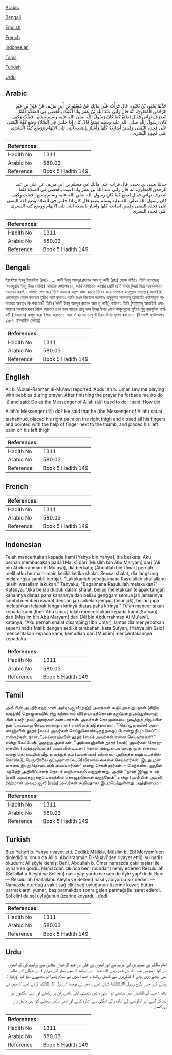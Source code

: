 [Arabic](#arabic)

[Bengali](#bengali)

[English](#english)

[French](#french)

[Indonesian](#indonesian)

[Tamil](#tamil)

[Turkish](#turkish)

[Urdu](#urdu)

## Arabic


<div dir="rtl" lang="ar" style={{fontSize:'larger',backgroundColor:'#f8f9fa',padding:20}}>
حَدَّثَنَا يَحْيَى بْنُ يَحْيَى، قَالَ قَرَأْتُ عَلَى مَالِكٍ عَنْ مُسْلِمِ بْنِ أَبِي مَرْيَمَ، عَنْ عَلِيِّ بْنِ عَبْدِ الرَّحْمَنِ الْمُعَاوِيِّ، أَنَّهُ قَالَ رَآنِي عَبْدُ اللَّهِ بْنُ عُمَرَ وَأَنَا أَعْبَثُ بِالْحَصَى فِي الصَّلاَةِ فَلَمَّا انْصَرَفَ نَهَانِي فَقَالَ اصْنَعْ كَمَا كَانَ رَسُولُ اللَّهِ صلى الله عليه وسلم يَصْنَعُ ‏.‏ فَقُلْتُ وَكَيْفَ كَانَ رَسُولُ اللَّهِ صلى الله عليه وسلم يَصْنَعُ قَالَ كَانَ إِذَا جَلَسَ فِي الصَّلاَةِ وَضَعَ كَفَّهُ الْيُمْنَى عَلَى فَخِذِهِ الْيُمْنَى وَقَبَضَ أَصَابِعَهُ كُلَّهَا وَأَشَارَ بِإِصْبَعِهِ الَّتِي تَلِي الإِبْهَامَ وَوَضَعَ كَفَّهُ الْيُسْرَى عَلَى فَخِذِهِ الْيُسْرَى ‏.‏
</div>
<div style={{backgroundColor:'#f8f9fa',padding:20, marginBottom: 10}}><table> <thead> <tr> <th>References:</th> <th></th> </tr> </thead> <tbody><tr><td>Hadith No</td><td>1311</td></tr><tr><td>Arabic No</td><td>580.03</td></tr><tr><td>Reference</td><td>Book 5 Hadith 149</td></tr></tbody></table></div>


<div dir="rtl" lang="ar" style={{fontSize:'larger',backgroundColor:'#f8f9fa',padding:20}}>
حدثنا يحيى بن يحيى، قال قرات على مالك عن مسلم بن ابي مريم، عن علي بن عبد الرحمن المعاوي، انه قال راني عبد الله بن عمر وانا اعبث بالحصى في الصلاة فلما انصرف نهاني فقال اصنع كما كان رسول الله صلى الله عليه وسلم يصنع . فقلت وكيف كان رسول الله صلى الله عليه وسلم يصنع قال كان اذا جلس في الصلاة وضع كفه اليمنى على فخذه اليمنى وقبض اصابعه كلها واشار باصبعه التي تلي الابهام ووضع كفه اليسرى على فخذه اليسرى
</div>
<div style={{backgroundColor:'#f8f9fa',padding:20, marginBottom: 10}}><table> <thead> <tr> <th>References:</th> <th></th> </tr> </thead> <tbody><tr><td>Hadith No</td><td>1311</td></tr><tr><td>Arabic No</td><td>580.03</td></tr><tr><td>Reference</td><td>Book 5 Hadith 149</td></tr></tbody></table></div>

## Bengali


<div dir="ltr" lang="bn" style={{fontSize:'larger',backgroundColor:'#f8f9fa',padding:20}}>
ইয়াহইয়া ইবনু ইয়াহইয়া (রহঃ) ..... আলী ইবনু আবদুর রহমান আল মু'আবী (রহঃ) থেকে বর্ণিত। তিনি বলেছেনঃ 'আবদুল্লাহ ইবনু উমর (রাযিঃ) আমাকে দেখলেন যে, আমি সালাতের অবস্থায় ছোট ছোট পাথর টুকরা নিয়ে অনর্থকভাবে নড়াচড়া করছি। সালাত শেষ করে তিনি আমাকে এরূপ কাজ করতে নিষেধ করে বললেনঃ রসূলুল্লাহ সাল্লাল্লাহু আলাইহি ওয়াসাল্লাম যেরূপ করতেন তুমিও তাই করবে। আমি তখন জিজ্ঞেস করলামঃ রসূলুল্লাহ সাল্লাল্লাহু আলাইহি ওয়াসাল্লাম সালাতরত অবস্থায় কি করতেন? তিনি (‘আলী ইবনু আবদুর রহমান আল মু'আবী) বললেনঃ তিনি (সাল্লাল্লাহু আলাইহি ওয়াসাল্লাম) সালাতে যখন বৈঠক করতেন তখন ডান হাতের তালু ডান উরুর উপর রেখে আঙ্গুলগুলো গুটিয়ে শুধু বৃদ্ধাঙ্গুলির পার্শ্ববর্তী (শাহাদাত) আঙ্গুল দ্বারা ইশারা করতেন। আর বাঁ হাতের তালু বাঁ উরুর উপর স্থাপন করতেন। (ইসলামী ফাউন্ডেশন ১১৮৭, ইসলামীক সেন্টার)
</div>
<div style={{backgroundColor:'#f8f9fa',padding:20, marginBottom: 10}}><table> <thead> <tr> <th>References:</th> <th></th> </tr> </thead> <tbody><tr><td>Hadith No</td><td>1311</td></tr><tr><td>Arabic No</td><td>580.03</td></tr><tr><td>Reference</td><td>Book 5 Hadith 149</td></tr></tbody></table></div>

## English


<div dir="ltr" lang="en" style={{fontSize:'larger',backgroundColor:'#f8f9fa',padding:20}}>
Ali b. 'Abual-Rahman al-Mu'awi reported:'Abdullah b. Umar saw me playing with pebbles during prayer. After finishing the prayer he forbade me (to do it) and said: Do as the Messenger of Allah (ﷺ) used to do. I said: How did Allah's Messenger (ﷺ) do? He said that he (the Messenger of Allah) sat at tashahhud, placed his right palm on the right thigh and closed all his fingers and pointed with the help of finger next to the thumb, and placed his left palm on his left thigh
</div>
<div style={{backgroundColor:'#f8f9fa',padding:20, marginBottom: 10}}><table> <thead> <tr> <th>References:</th> <th></th> </tr> </thead> <tbody><tr><td>Hadith No</td><td>1311</td></tr><tr><td>Arabic No</td><td>580.03</td></tr><tr><td>Reference</td><td>Book 5 Hadith 149</td></tr></tbody></table></div>

## French


<div dir="ltr" lang="fr" style={{fontSize:'larger',backgroundColor:'#f8f9fa',padding:20}}>

</div>
<div style={{backgroundColor:'#f8f9fa',padding:20, marginBottom: 10}}><table> <thead> <tr> <th>References:</th> <th></th> </tr> </thead> <tbody><tr><td>Hadith No</td><td>1311</td></tr><tr><td>Arabic No</td><td>580.03</td></tr><tr><td>Reference</td><td>Book 5 Hadith 149</td></tr></tbody></table></div>

## Indonesian


<div dir="ltr" lang="id" style={{fontSize:'larger',backgroundColor:'#f8f9fa',padding:20}}>
Telah menceritakan kepada kami [Yahya bin Yahya], dia berkata; Aku pernah membacakan pada [Malik] dari [Muslim bin Abu Maryam] dari [Ali bin Abdurrahman Al Mu'awi], dia berkata; [Abdullah bin Umar] pernah melihatku bermain-main kerikil ketika shalat. Seusai shalat, dia langsung melarangku sambil berujar; "Lakukanlah sebagaimana Rasulullah shallallahu 'alaihi wasallam lakukan." Tanyaku; "Bagaimana Rasulullah melakukan?" Katanya; "Jika beliau duduk dalam shalat, beliau meletakkan telapak tangan kanannya diatas paha kanannya dan beliau genggam semua jari jemarinya sambil memberi isyarat dengan jari sebelah jempol (telunjuk), beliau juga meletakkan telapak tangan kirinya diatas paha kirinya." Telah menceritakan kepada kami [Ibnn Abu Umar] telah menceritakan kepada kami [Sufyan] dari [Muslim bin Abu Maryam] dari [Ali bin Abdurrahman Al Mu'awi], katanya; "Aku pernah shalat disamping [Ibn Umar], lantas dia menyebutkan seperti hadis Malik dengan sedikit tambahan, kata Sufyan, [Yahya bin Said] menceritakan kepada kami, kemudian dari [Muslim] menceritakannya kepadaku
</div>
<div style={{backgroundColor:'#f8f9fa',padding:20, marginBottom: 10}}><table> <thead> <tr> <th>References:</th> <th></th> </tr> </thead> <tbody><tr><td>Hadith No</td><td>1311</td></tr><tr><td>Arabic No</td><td>580.03</td></tr><tr><td>Reference</td><td>Book 5 Hadith 149</td></tr></tbody></table></div>

## Tamil


<div dir="ltr" lang="ta" style={{fontSize:'larger',backgroundColor:'#f8f9fa',padding:20}}>
அலீ பின் அப்திர் ரஹ்மான் அல்முஆவீ (ரஹ்) அவர்கள் கூறியதாவது: நான் (சிறிய வயதில்) தொழுகையில் சிறு கற்களால் விளையாடிக்கொண்டிருப்பதை அப்துல்லாஹ் பின் உமர் (ரலி) அவர்கள் கண்டார்கள். அவர்கள் தொழுகையை முடித்துத் திரும்பியதும் (அவ்வாறு செய்யலாகாது என) என்னைத் தடுத்தார்கள். "(தொழுகையில்) அல்லாஹ்வின் தூதர் (ஸல்) அவர்கள் செய்துகொண்டிருந்ததைப் போன்று நீயும் செய்!" என்றார்கள். நான், "அல்லாஹ்வின் தூதர் (ஸல்) அவர்கள் என்ன செய்வார்கள்?" என்று கேட்டேன். அதற்கு அவர்கள், "அல்லாஹ்வின் தூதர் (ஸல்) அவர்கள் தொழுகையில் (அத்தஹிய்யாத்) அமர்வில் உட்கார்ந்தால், தம்முடைய வலது முன் கையை வலது தொடையின் மீது வைத்துத் தம் (வலக் கை) விரல்கள் அனைத்தையும் மடக்கிக்கொண்டு, பெருவிரலை ஒட்டியுள்ள (சுட்டு)விரலால் சைகை செய்வார்கள். இடது முன் கையை இடது தொடையில் வைப்பார்கள்" என்று சொன்னார்கள். - மேற்கண்ட ஹதீஸ் மற்றோர் அறிவிப்பாளர் தொடர் வழியாகவும் வந்துள்ளது. அதில் "நான் இப்னு உமர் (ரலி) அவர்களுக்குப் பக்கத்தில் தொழுதுகொண்டிருந்தேன்" என்று (அலீ பின் அப்திர் ரஹ்மான் அல்முஆவீ (ரஹ்) அவர்கள் கூறியதாக) இடம்பெற்றுள்ளது. அத்தியாயம் :
</div>
<div style={{backgroundColor:'#f8f9fa',padding:20, marginBottom: 10}}><table> <thead> <tr> <th>References:</th> <th></th> </tr> </thead> <tbody><tr><td>Hadith No</td><td>1311</td></tr><tr><td>Arabic No</td><td>580.03</td></tr><tr><td>Reference</td><td>Book 5 Hadith 149</td></tr></tbody></table></div>

## Turkish


<div dir="ltr" lang="tr" style={{fontSize:'larger',backgroundColor:'#f8f9fa',padding:20}}>
Bize Yahyft b. Yahya rivayet etti. Dediki: Mâlikle, Müslim b. Ebî Meryem'den dinlediğim, onun da Ali b. Abdirrahmân El-Muâvî'den rivayet ettiği şu hadîsi okudum: Alî şöyle demiş: Beni, Abdullah b. Ömer namazda çakıl taşları ile oynarken gördü. Namazdan çıkınca beni (bundan) nehiy ederek: Resulullah (Sallallahu Aleyhi ve Sellem) nasıl yapıyordu ise sen de öyle yap! dedi. Ben: — Resulullah (Sallallahu Aleyhi ve Sellem) nasıl yapıyordu ki? dedim. — Namazda oturduğu vakit sağ elini sağ uyluğunun üzerine koyar; bütün parmaklarını yumar; baş parmakdan sonra gelen parmağı ile işaret ederdi. Sol elini de sol uyluğunun üzerine koyardı... dedi
</div>
<div style={{backgroundColor:'#f8f9fa',padding:20, marginBottom: 10}}><table> <thead> <tr> <th>References:</th> <th></th> </tr> </thead> <tbody><tr><td>Hadith No</td><td>1311</td></tr><tr><td>Arabic No</td><td>580.03</td></tr><tr><td>Reference</td><td>Book 5 Hadith 149</td></tr></tbody></table></div>

## Urdu


<div dir="rtl" lang="ur" style={{fontSize:'larger',backgroundColor:'#f8f9fa',padding:20}}>
امام مالک نے مسلم بن ابی مریم سے اور انھوں نے علی بن عبد الرحمان معادی سے روایت کی کہ انھوں نے کہا : مجھے عبد اللہ بن عمر ‌رضی ‌اللہ ‌عنہ ‌ ‌ نے دیکھا کہ میں نماز کے دوران ( بے خیالی کے عالم میں نیچے پڑی ہوئی ) کنکریوں سے کھیل رہاتھا ۔ جب انھوں نے سلام پھیرا تو مجھےے منع کیا اورکہا : ویسے کرو جس طرح رسول اللہﷺکیا کرتے تھے ۔ میں نے پوچھا : رسول اللہ ﷺکیا کرتے تھے ؟انھوں نے بتایا : جب آپﷺنماز میں بیٹھنے تو ا پنی دائیں ہتھیلی اپنی دائیں ران پر رکھتے اور سب انگلیوں کو بند کر لیتے اور انگوٹھے کے ساتھ والی انگلی سے اشارہ کرتے اور اپنی بائیں ہتھیلی کو اپنی بائیں ران پررکھتے ۔
</div>
<div style={{backgroundColor:'#f8f9fa',padding:20, marginBottom: 10}}><table> <thead> <tr> <th>References:</th> <th></th> </tr> </thead> <tbody><tr><td>Hadith No</td><td>1311</td></tr><tr><td>Arabic No</td><td>580.03</td></tr><tr><td>Reference</td><td>Book 5 Hadith 149</td></tr></tbody></table></div>